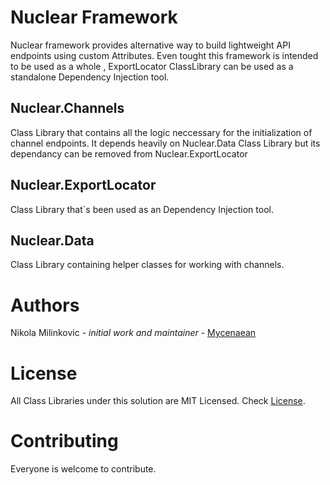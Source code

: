 # Nuclear Framework
Nuclear framework provides alternative way to build lightweight API endpoints using custom Attributes. Even tought this framework is intended to be used as a whole , ExportLocator ClassLibrary can be used as a standalone Dependency Injection tool.

## Nuclear.Channels
 Class Library that contains all the logic neccessary for the initialization of channel endpoints. It depends heavily on Nuclear.Data Class Library but its dependancy can be removed from Nuclear.ExportLocator
 
## Nuclear.ExportLocator
 Class Library that`s been used as an Dependency Injection tool.

## Nuclear.Data
 Class Library containing helper classes for working with channels.

# Authors
 Nikola Milinkovic - *initial work and maintainer* - [Mycenaean](https://github.com/Mycenaean)

# License
 All Class Libraries under this solution are MIT Licensed. Check [License](https://github.com/Mycenaean/Nuclear-Framework/blob/master/LICENSE.txt).

# Contributing
 Everyone is welcome to contribute.

